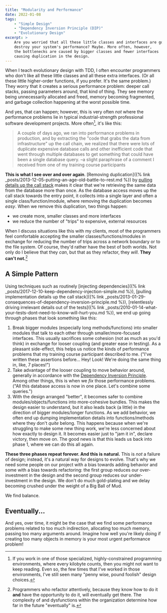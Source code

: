 ```yaml
---
title: "Modularity and Performance"
date: 2022-01-08
tags:
    - "Simple Design"
    - "Dependency Inversion Principle (DIP)"
    - "Evolutionary Design"
excerpt: >
    Are you worried that all these little classes and interfaces are going to
    destroy your system's performance? Maybe. More often, however,
    the bottlenecks are caused by bigger classes and fewer interfaces
    causing duplication in the design.
---
```


When I teach evolutionary design with TDD, I often encounter programmers who don't like all these little classes and all these extra interfaces. (Or all these little higher-order functions, if you prefer. It's the same problem.) They worry that it creates a serious performance problem: deeper call stacks, passing parameters around, that kind of thing. They see memory being unnecessarily allocated and freed, memory becoming fragmented, and garbage collection happening at the worst possible time.

And yes, that can happen; however, this is very often _not_ where the performance problems lie in typical industrial-strength professional software development projects. More often[^your-context-varies], it's like this:

> A couple of days ago, we ran into performance problems in production, and by extracting the "code that grabs the data from infrastructure" up the call chain, we realized that there were lots of duplicate expensive database calls and other inefficient code that went through multiple databases to get something that could have been a single database query. &ndash;a slight paraphrase of a comment I received from one of my training course participants

[^your-context-varies]: If you work in one of those specialized, highly-constrained programming environments, where every kilobyte counts, then you might not want to keep reading. Even so, the few times that I've worked in those environments, I've still seen many "penny wise, pound foolish" design choices.

**This is what I see over and over again**. [Removing duplication]({% link _posts/2013-12-05-putting-an-age-old-battle-to-rest.md %}) by [pulling details up the call stack](/series#dependency-inversion-principle-dip) makes it clear that we're retrieving the same data from the database more than once. As the database access moves up the call stack towards the entry point, it collects into a single layer and often a single class/function/module, where removing the duplication becomes _easy_. When we remove this duplication, two things happen:

- we create more, smaller classes and more interfaces
- we reduce the number of "trips" to expensive, external resources

When I discuss situations like this with my clients, most of the programmers feel comfortable accepting the smaller classes/functions/modules in exchange for reducing the number of trips across a network boundary or to the file system. Of course, they'd rather have the best of both worlds. Not only do I believe that they _can_, but that as they refactor, they _will_. **They can't not.**[^you-get-what-i-mean]

[^you-get-what-i-mean]: Programmers who refactor attentively, because they know how to do it **and** have the opportunity to do it, will eventually get there. The complexity of and dysfunctions within the organization determine how far in the future "eventually" is.

## A Simple Pattern

Using techniques such as routinely [injecting dependencies]({% link _posts/2017-12-10-keep-dependency-injection-simple.md %}), [pulling implementation details up the call stack]({% link _posts/2013-01-29-consequences-of-dependency-inversion-principle.md %}), [relentlessly driving irrelevant details out of the tests]({% link _posts/2010-01-14-what-your-tests-dont-need-to-know-will-hurt-you.md %}), we end up going through phases that look something like this:

1. Break bigger modules (especially long methods/functions) into smaller modules that talk to each other through smaller/more-focused interfaces. This usually sacrifices some cohesion (not as much as you'd think) in exchange for looser coupling (and greater ease in testing). As a pleasant side-effect, this helps us notice the kinds of performance problems that my training course participant described to me. ("I've written these assertions before... Hey! Look! We're doing the same thing in, like, 7 places!")
2. Take advantage of the looser coupling to move behavior around, generally in accordance with the [Dependency Inversion Principle](/series#dependency-inversion-principle-dip). Among other things, this is when we _fix_ those performance problems. ("All this database access is now in one place. Let's combine some queries.")
3. With the design arranged "better", it becomes safer to combine modules/objects/functions into more-cohesive bundles. This makes the design easier to understand, but it also leads back (a little) in the direction of bigger modules/longer functions. As we add behavior, we often end up dumping implementation details into functions/methods where they don't _quite_ belong. This happens because when we're struggling to make some new thing work, we're less concerned about how exactly to design it. It becomes easier just to "jam it in", declare victory, then move on. The good news is that this leads us back into phase 1, where we can do this all again.

**These three phases repeat forever. And this is natural.** This is _not_ a failure of design; instead, it's a natural way for designs to evolve. That's why we need some people on our project with a bias towards adding behavior and some with a bias towards refactoring: the first group reduces our over-investment in the design and the second group reduces our under-investment in the design. We don't do much gold-plating and we delay becoming crushed under the weight of a Big Ball of Mud. 

We find balance.

## Eventually...

And yes, over time, it might be the case that we find some performance problems related to too much indirection, allocating too much memory, passing too many arguments around. Imagine how well you're likely doing if creating too many objects in memory is your most urgent performance problem!
